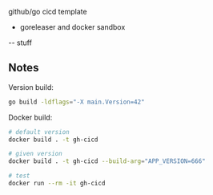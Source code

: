 
github/go cicd template

* goreleaser and docker sandbox

-- stuff

## Notes

Version build:

```sh
go build -ldflags="-X main.Version=42"
```

Docker build:

```sh
# default version
docker build . -t gh-cicd

# given version
docker build . -t gh-cicd --build-arg="APP_VERSION=666"

# test
docker run --rm -it gh-cicd
```